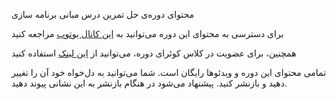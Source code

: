 محتوای دوره‌ی حل تمرین درس مبانی برنامه سازی



برای دسترسی به محتوای این دوره می‌توانید به
[این کانال یوتوب](https://www.youtube.com/@shyshfa)
مراجعه کنید


همچنین، برای عضویت در کلاس کوئرای دوره، می‌توانید از [این لینک](https://quera.org/course/add_to_course/course/17569/) استفاده کنید

تمامی محتوای این دوره و ویدئوها رایگان است. شما می‌توانید به دل‌خواه خود آن را تغییر دهید و بازنشر کنید. پیشنهاد می‌شود در هنگام بازنشر به این نشانی پیوند دهید.